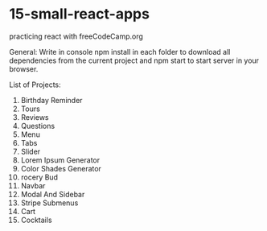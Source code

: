 # 15-small-react-apps
practicing react with freeCodeCamp.org


General:
Write in console npm install in each folder to download all dependencies from the current project and npm start to start server in your browser.

List of Projects:

1. Birthday Reminder
2. Tours
3. Reviews
4. Questions
5. Menu
6. Tabs
7. Slider
8. Lorem Ipsum Generator
9. Color Shades Generator
10. rocery Bud
11. Navbar
12. Modal And Sidebar
13. Stripe Submenus
14. Cart
15. Cocktails
